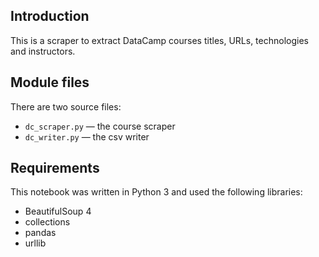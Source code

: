 ## Introduction
This is a scraper to extract DataCamp courses titles, URLs, technologies and instructors.

## Module files
There are two source files:
* `dc_scraper.py` — the course scraper
* `dc_writer.py` — the csv writer

## Requirements
This notebook was written in Python 3 and used the following libraries:
* BeautifulSoup 4
* collections
* pandas
* urllib